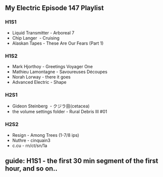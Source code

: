 ## My Electric Episode 147 Playlist

### H1S1
* Liquid Transmitter - Arboreal 7
* Chip Langer  - Cruising
* Alaskan Tapes - These Are Our Fears (Part 1)

### H1S2
* Mark Hjorthoy - Greetings Voyager One
* Mathieu Lamontagne - Savoureuses Découpes
* Norah Lorway - there it goes
* Advanced Electric - Shape

### H2S1
* Gideon Steinberg  - クジラ目(cetacea)
* the volume settings folder - Rural Debris III #01

### H2S2
* Resign - Among Trees (1-7/8 ips)
* Nuthre - cinquain3
* c.cu - rn/ct/sn/1a

## guide: H1S1 - the first 30 min segment of the first hour, and so on..
